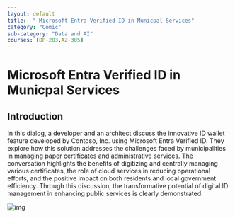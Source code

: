 ```yaml
---
layout: default
title:  " Microsoft Entra Verified ID in Municpal Services"
category: "Comic"
sub-category: "Data and AI"
courses: [DP-203,AZ-305]
---
```


# Microsoft Entra Verified ID in Municpal Services

## Introduction
In this dialog, a developer and an architect discuss the innovative ID wallet feature developed by Contoso, Inc. using Microsoft Entra Verified ID. They explore how this solution addresses the challenges faced by municipalities in managing paper certificates and administrative services. The conversation highlights the benefits of digitizing and centrally managing various certificates, the role of cloud services in reducing operational efforts, and the positive impact on both residents and local government efficiency. Through this discussion, the transformative potential of digital ID management in enhancing public services is clearly demonstrated.

![img](./images/cosmos1.jpg)
